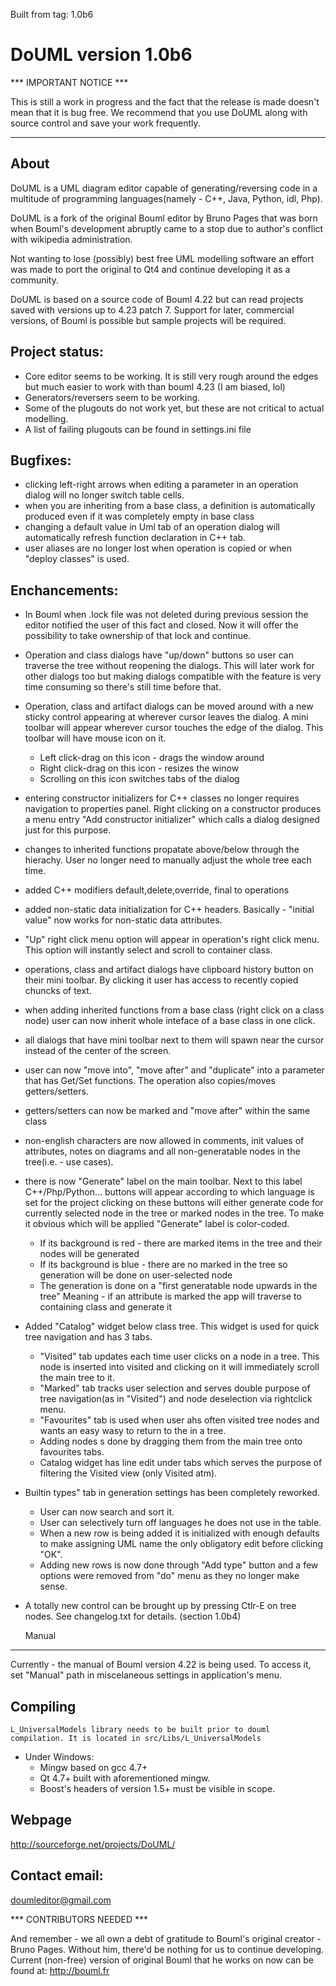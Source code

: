 Built from tag: 1.0b6

DoUML version 1.0b6
==================

*** IMPORTANT NOTICE ***

This is still a work in progress and the fact that the release is made doesn't mean that it is bug free. We recommend that you use DoUML along with source control and save your work frequently.

___________________

About
-----

 
 DoUML is a UML diagram editor capable of generating/reversing code in a multitude of programming
 languages(namely -  C++, Java, Python, idl, Php).
 
 DoUML is a fork of the original Bouml editor by Bruno Pages that was born when Bouml's development
 abruptly came to  a stop due to author's conflict with wikipedia administration.
 
 Not wanting to lose (possibly) best free UML modelling software an effort was made to port the
 original to Qt4 and continue developing it as a community.
 
 DoUML is based on a source code of Bouml 4.22 but can read projects saved with versions up to 4.23
 patch 7. Support for later, commercial versions, of Bouml is possible but sample projects will be
 required.
	
Project status:
--------------

 * Core editor seems to be working. It is still very rough around the edges but much easier to work
   with than bouml 4.23 (I am biased, lol)
 * Generators/reversers seem to be working.
 * Some of the plugouts do not work yet, but these are not critical to actual modelling.
 * A list of failing plugouts can be found in settings.ini file

Bugfixes:
---------

 * clicking left-right arrows when editing a parameter in an operation dialog will no longer switch
   table cells.
 * when you are inheriting from a base class, a definition is automatically produced even if it was 
   completely empty in base class
 * changing a default value in Uml tab of an operation dialog will automatically refresh function
   declaration in C++ tab.
 * user aliases are no longer lost when operation is copied or when "deploy classes" is used.
	
Enchancements:
--------------
		
   * In Bouml when .lock file was not deleted during previous session the editor notified the user
     of this fact and closed. Now it will offer the possibility to take ownership of that lock and
     continue.
		
   * Operation and class dialogs have "up/down" buttons so user can traverse the tree without
     reopening the dialogs.  This will later work for other dialogs too but making dialogs
     compatible with the feature is very time consuming so there's still time before that.
		
   * Operation, class and artifact dialogs can be moved around with a new sticky control appearing
    at wherever cursor leaves the dialog. A mini toolbar will appear wherever cursor touches the 
    edge of the dialog. This toolbar will have mouse icon on it. 
      * Left click-drag on this icon - drags the window around
      * Right click-drag on this icon - resizes the winow
      * Scrolling on this icon switches tabs of the dialog	
		
   * entering constructor initializers for C++ classes no longer requires navigation to properties
     panel. Right clicking on a constructor produces a menu entry "Add constructor initializer"
     which calls a dialog designed just for this purpose.
		
   * changes to inherited functions propatate above/below through the hierachy. User no longer need
     to manually adjust the whole tree each time.
	   
   * added C++ modifiers default,delete,override, final to operations
		
   * added non-static data initialization for C++ headers.  Basically - "initial value" now works
     for non-static data attributes.
		
   * "Up" right click menu option will appear in operation's right click menu. This option will
      instantly select and scroll to container class.
		
   * operations, class and artifact dialogs have clipboard history button on their mini toolbar.
     By clicking it user has access to recently copied chuncks of text.

   * when adding inherited functions from a base class (right click on a class node) user can now
     inherit whole inteface of a base class in one click.
		
   * all dialogs that have mini toolbar next to them will spawn near the cursor instead of the
     center of the screen.

   * user can now "move into", "move after" and "duplicate" into a parameter that has Get/Set
     functions. The operation also copies/moves getters/setters.
		
   * getters/setters can now be marked and "move after" within the same class
		
   * non-english characters are now allowed in comments, init values of attributes, notes on
      diagrams and all non-generatable nodes in the tree(i.e. - use cases). 
		
   * there is now "Generate" label on the main toolbar. 
     Next to this label C++/Php/Python... buttons will appear according to which language is set for
     the project clicking on these buttons will either generate code for currently selected node in
     the tree or marked nodes in the tree. To make it obvious which will be applied "Generate" label
     is color-coded. 
      * If its background is red - there are marked items in the tree and their nodes will be generated
      * If its background is blue - there are no marked in the tree so generation will be done on user-selected node
      * The generation is done on a "first generatable node upwards in the tree" Meaning - if an attribute is marked the app will traverse to containing class and generate it
   * Added "Catalog" widget below class tree. This widget is used for quick tree navigation and has 3 tabs.
      * "Visited" tab updates each time user clicks on a node in a tree. This node is inserted into visited and clicking on it will immediately scroll the main tree to it.
      * "Marked" tab tracks user selection and serves double purpose of tree navigation(as in "Visited") and node deselection via rightclick menu.
      * "Favourites" tab is used when user ahs often visited tree nodes and wants an easy wasy to return to the in a tree.
      * Adding nodes s done by dragging them from the main tree onto favourites tabs.
      * Catalog widget has line edit under tabs which serves the purpose of filtering the Visited view (only Visited atm).
      
   * Builtin types" tab in generation settings has been completely reworked. 
      * User can now search and sort it.
      * User can selectively turn off languages he does not use in the table.
      * When a new row is being added it is initialized with enough defaults to make assigning UML name the only obligatory edit before clicking "OK".
      * Adding new rows is now done through "Add type" button and a few options were removed from "do" menu as they no longer make sense.

   * A totally new control can be brought up by pressing Ctlr-E on tree nodes. See changelog.txt for details. (section 1.0b4) 
      
      Manual
------

  Currently - the manual of Bouml version 4.22 is being used. To access it, set "Manual" path in
  miscelaneous settings in application's menu.

Compiling
---------
    L_UniversalModels library needs to be built prior to douml compilation. It is located in src/Libs/L_UniversalModels
    
  * Under Windows:
      * Mingw based on gcc 4.7+
      * Qt 4.7+ built with aforementioned mingw.
      * Boost's headers of version 1.5+ must be visible in scope.

	
Webpage
-------
  http://sourceforge.net/projects/DoUML/

Contact email: 
-------------
  doumleditor@gmail.com
  
  *** CONTRIBUTORS NEEDED ***		
	
And remember - we all own a debt of gratitude to Bouml's original creator - Bruno Pages. 
Without him, there'd be nothing for us to continue developing.
Current (non-free) version of original Bouml that he works on now can be found at:
	http://bouml.fr
